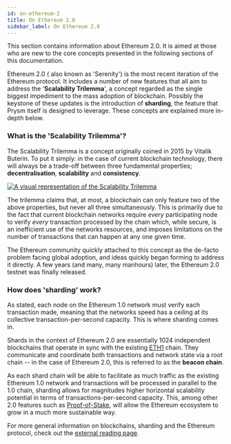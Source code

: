 ```yaml
---
id: on-ethereum-2
title: On Ethereum 2.0
sidebar_label: On Ethereum 2.0
---
```

  This section contains information about Ethereum 2.0. It is aimed at those who
  are new to the core concepts presented in the following sections of this
  documentation.

Ethereum 2.0 \( also known as 'Serenity'\) is the most recent iteration of the Ethereum protocol. It includes a number of new features that all aim to address the '**Scalability Trilemma**', a concept regarded as the single biggest impediment to the mass adoption of blockchain. Possibly the keystone of these updates is the introduction of **sharding**, the feature that Prysm itself is designed to leverage. These concepts are explained more in-depth below. 

### What is the 'Scalability Trilemma'? 

The Scalability Trilemma is a concept originally coined in 2015 by Vitalik Buterin. To put it simply: in the case of current blockchain technology, there will always be a trade-off between three fundamental properties; **decentralisation**, **scalability** and **consistency**.

[![A visual representation of the Scalability Trilemma](https://docs.ethhub.io/assets/images/dcs-triangle.png)](https://docs.ethhub.io/ethereum-roadmap/ethereum-2.0/sharding/#the-scalability-trilemma)

The trilemma claims that, at most, a blockchain can only feature two of the above properties, but never all three simultaneously. This is primarily due to the fact that current blockchain networks require _every_ participating node to verify _every_ transaction processed by the chain which, while secure, is an inefficient use of the networks resources, and imposes limitations on the number of transactions that can happen at any one given time. 

The Ethereum community quickly attached to this concept as the de-facto problem facing global adoption, and ideas quickly began forming to address it directly. A few years \(and many, many manhours\) later, the Ethereum 2.0 testnet was finally released.  

### How does 'sharding' work?

As stated, each node on the Ethereum 1.0 network must verify each transaction made, meaning that the networks speed has a ceiling at its collective transaction-per-second capacity. This is where sharding comes in. 

Shards in the context of Ethereum 2.0 are essentially 1024 independent blockchains that operate in sync with the existing [ETH1](../glossaries/terminology.md#eth1) chain. They communicate and coordinate both transactions and network state via a root chain -- in the case of Ethereum 2.0, this is referred to as the **beacon chain**.

As each shard chain will be able to facilitate as much traffic as the existing Ethereum 1.0 network and transactions will be processed in parallel to the 1.0 chain, sharding allows for magnitudes higher horizontal scalability potential in terms of transactions-per-second capacity. This, among other 2.0 features such as [Proof-of-Stake](../glossaries/terminology.md#proof-of-stake-pos), will allow the Ethereum ecosystem to grow in a much more sustainable way. 

For more general information on blockchains, sharding and the Ethereum protocol, check out the [external reading page](../getting-involved/required-reading.md).

